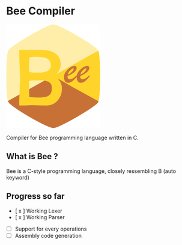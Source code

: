 # Bee Compiler

[<img src="beelogo.png" width="250"/> ]()

Compiler for Bee programming language written in C.

## What is Bee ?
Bee is a C-style programming language, closely ressembling B (auto keyword)

## Progress so far
- [ x ] Working Lexer
- [ x ] Working Parser
- [ ] Support for every operations
- [ ] Assembly code generation